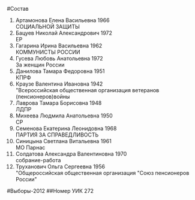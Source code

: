 #Состав
1. Артамонова Елена Васильевна 1966   
    СОЦИАЛЬНОЙ ЗАЩИТЫ
2. Бацуев Николай Александрович 1972   
    ЕР
3. Гагарина Ирина Васильевна 1962   
    КОММУНИСТЫ РОССИИ
4. Гусева Любовь Анатольевна 1972   
    За женщин России
5. Данилова Тамара Федоровна 1951   
    КПРФ
6. Краузе Валентина Ивановна 1942   
    "Всероссийская общественная организация ветеранов (пенсионеров)войны
7. Лаврова Тамара Борисовна 1948   
    ЛДПР
8. Михеева Людмила Анатольевна 1950   
    СР
9. Семенова Екатерина Леонидовна 1968   
    ПАРТИЯ ЗА СПРАВЕДЛИВОСТЬ
10. Синицына Светлана Витальевна 1961   
    МО Парнас
11. Солдатова Александра Валентиновна 1970   
    собрание-работа
12. Труханович Ольга Сергеевна 1956   
    "Общероссийская общественная организация "Союз пенсионеров России"

#Выборы-2012
##Номер УИК
272